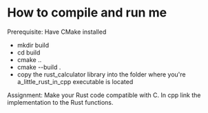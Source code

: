 # How to compile and run me

Prerequisite: Have CMake installed

- mkdir build
- cd build
- cmake ..
- cmake --build .
- copy the rust_calculator library into the folder where you're a_little_rust_in_cpp executable is located


Assignment: Make your Rust code compatible with C. In cpp link the implementation to the Rust functions.